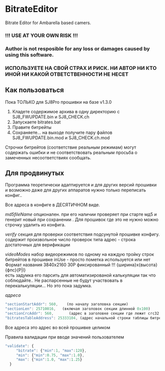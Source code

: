 # BitrateEditor
Bitrate Editor for Ambarella based camers.
### !!! USE AT YOUR OWN RISK !!!

### Author is not resposible for any loss or damages caused by using this software.

### ИСПОЛЬЗУЕТЕ НА СВОЙ СТРАХ И РИСК. НИ АВТОР НИ КТО ИНОЙ НИ КАКОЙ ОТВЕТСТВЕННОСТИ НЕ НЕСЕТ

## Как пользоваться
Пока ТОЛЬКО для SJ8Pro прошивки на базе v1.3.0

1. Кладете содержимое архива в одну директорию с  SJ8_FWUPDATE.bin и SJ8_CHECK.ch
2. Запускаете bitrates.bat
3. Правите битрейты 
4. Сохраняете...  на выходе получите пару файлов SJ8_FWUPDATE.bin.mod и SJ8_CHECK.ch.mod

Строчки битрейтов (соответствие реальным режимам) могут содержать ошибки и не соответствовать реальным
просьба о замеченных несоответствиях сообщать.


## Для продвинутых
Программа теоретически адаптируется и для других версий прошивки и возможно даже для других аппаратов 
нужно только переписать конфиг..

Все адреса в конфиге в ДЕСЯТИЧНОМ виде.

_md5fileName_ опционален. при его наличии проверяет при старте мд5 и генерит новый при сохранении . Для прошивок где это не нужно можно строчку удалить из конфига.

_verify_ секция для проверки соответствия подсунутой прошивке конфигу. 
содержит произвольное число проверок типа адрес - строка  достаточных для верификации

_videoModes_ набор видеорежимов по одному на каждую тройку строк битрейтов в прошивке
inUse - просто пометка используется или нет
Формат названия 3840x2160 30P фиксированный !!! {ширина}х{высота} {фпс}{P|I}  
есть задумка его парсить для автоматизированой калькуляции так что соблюдайте..
Не распарсенные не будут участвовать в перекалькуляции... Но это пока задумка.

_адреса_ 
```javascript
"sectionStartAddr": 560,    (по началу заголовка секции)
"sectionLen": 25710016,   (включая заголовок секции длинной 0x100)
"sectionCrcAddr": 560,       (адрес в заголовке секции где лежит crc32 тела секции)
"bitratesTableAddress": 25333104, (адрес начальной строки таблицы битрейтов) 
```
Все адреса это адрес во всей прошивке целиком 

Правила валидации при вводе значений пользователем
```javascript
"validate": {
     "bitrate": {"min":1, "max":120},
     "min": {"min":0.75, "max":1.0},
     "max": {"min":1.0, "max":1.25}
  }
 ```

